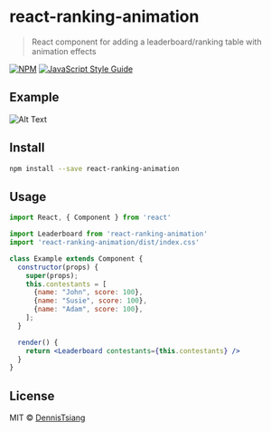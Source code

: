 # react-ranking-animation

> React component for adding a leaderboard/ranking table with animation effects

[![NPM](https://img.shields.io/npm/v/react-ranking-animation.svg)](https://www.npmjs.com/package/react-ranking-animation) [![JavaScript Style Guide](https://img.shields.io/badge/code_style-standard-brightgreen.svg)](https://standardjs.com)

## Example

![Alt Text](https://thumbs.gfycat.com/AdorableComplexJavalina-size_restricted.gif)

## Install

```bash
npm install --save react-ranking-animation
```

## Usage

```jsx
import React, { Component } from 'react'

import Leaderboard from 'react-ranking-animation'
import 'react-ranking-animation/dist/index.css'

class Example extends Component {
  constructor(props) {
    super(props);
    this.contestants = [
      {name: "John", score: 100},
      {name: "Susie", score: 100},
      {name: "Adam", score: 100},
    ];
  }

  render() {
    return <Leaderboard contestants={this.contestants} />
  }
}
```

## License

MIT © [DennisTsiang](https://github.com/DennisTsiang)
